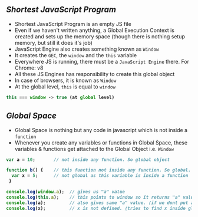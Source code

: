 ## _Shortest JavaScript Program_

- Shortest JavaScript Program is an empty JS file
- Even if we haven't written anything, a Global Execution Context is created and sets up the memory space (though there is nothing setup memory, but still it does it's job)
- JavaScript Engine also creates something known as `Window`
- It creates the `GEC`, the `window` and the `this` variable
- Everywhere JS is running, there must be a `JavaScript Engine` there. For Chrome: v8
- All these JS Engines has responsibility to create this global object
- In case of browsers, it is known as `Window`
- At the global level, `this` is equal to `window`

<b>

```js
this === window -> true (at global level)
```
</b>

## _Global Space_
- Global Space is nothing but any code in javascript which is not inside a `function`
- Whenever you create any variables or functions in Global Space, these variables & functions get attached to the Global Object i.e. `Window`

<b>

```js
var a = 10;       // not inside any function. So global object

function b() {    // this function not inside any function. So global.
  var x = 5;      // not global as this variable is inside a function
 }

console.log(window.a);  // gives us "a" value
console.log(this.a);    // this points to window so it returns "a" value
console.log(a);         // also gives same "a" value. (if we dont put any . in front of variable, it **assumes variable is in global space**
console.log(x);         // x is not defined. (tries to find x inside global space, but it isn't there) 
```
</b>











